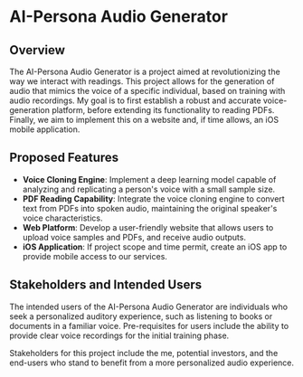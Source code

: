 # AI-Persona Audio Generator

## Overview
The AI-Persona Audio Generator is a project aimed at revolutionizing the way we interact with readings. This project allows for the generation of audio that mimics the voice of a specific individual, based on training with audio recordings. My goal is to first establish a robust and accurate voice-generation platform, before extending its functionality to reading PDFs. Finally, we aim to implement this on a website and, if time allows, an iOS mobile application.

## Proposed Features
- **Voice Cloning Engine**: Implement a deep learning model capable of analyzing and replicating a person's voice with a small sample size.
- **PDF Reading Capability**: Integrate the voice cloning engine to convert text from PDFs into spoken audio, maintaining the original speaker's voice characteristics.
- **Web Platform**: Develop a user-friendly website that allows users to upload voice samples and PDFs, and receive audio outputs.
- **iOS Application**: If project scope and time permit, create an iOS app to provide mobile access to our services.

## Stakeholders and Intended Users
The intended users of the AI-Persona Audio Generator are individuals who seek a personalized auditory experience, such as listening to books or documents in a familiar voice. Pre-requisites for users include the ability to provide clear voice recordings for the initial training phase.

Stakeholders for this project include the me, potential investors, and the end-users who stand to benefit from a more personalized audio experience.
